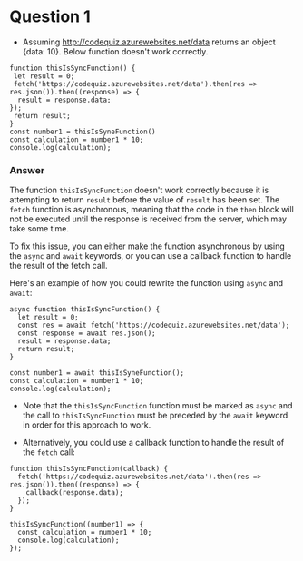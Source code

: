 # Question 1
- Assuming http://codequiz.azurewebsites.net/data returns an object {data: 10}.
Below function doesn't work correctly.
```js,
function thisIsSyncFunction() {
 let result = 0;
 fetch('https://codequiz.azurewebsites.net/data').then(res => res.json()).then((response) => {
  result = response.data;
});
 return result;
}
const number1 = thisIsSyneFunction()
const calculation = number1 * 10;
console.log(calculation);
```

### Answer 
The function ``thisIsSyncFunction`` doesn't work correctly because it is attempting to return ``result`` before the value of ``result`` has been set. The ``fetch`` function is asynchronous, meaning that the code in the ``then`` block will not be executed until the response is received from the server, which may take some time.

To fix this issue, you can either make the function asynchronous by using the ``async`` and ``await`` keywords, or you can use a callback function to handle the result of the fetch call.

Here's an example of how you could rewrite the function using ``async`` and ``await``:

```js,
async function thisIsSyncFunction() {
  let result = 0;
  const res = await fetch('https://codequiz.azurewebsites.net/data');
  const response = await res.json();
  result = response.data;
  return result;
}

const number1 = await thisIsSyneFunction();
const calculation = number1 * 10;
console.log(calculation);
```
- Note that the ``thisIsSyncFunction`` function must be marked as ``async`` and the call to ``thisIsSyncFunction`` must be preceded by the ``await`` keyword in order for this approach to work.

- Alternatively, you could use a callback function to handle the result of the ``fetch`` call:

```js,
function thisIsSyncFunction(callback) {
  fetch('https://codequiz.azurewebsites.net/data').then(res => res.json()).then((response) => {
    callback(response.data);
  });
}

thisIsSyncFunction((number1) => {
  const calculation = number1 * 10;
  console.log(calculation);
});
```
